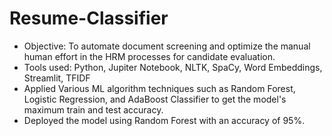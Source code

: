 # Resume-Classifier
-	Objective: To automate document screening and optimize the manual human effort in the HRM processes for candidate evaluation.
-	Tools used: Python, Jupiter Notebook, NLTK, SpaCy, Word Embeddings, Streamlit, TFIDF
-	Applied Various ML algorithm techniques such as Random Forest, Logistic Regression, and AdaBoost Classifier to get the model's maximum train and test accuracy.
-	Deployed the model using Random Forest with an accuracy of 95%.

